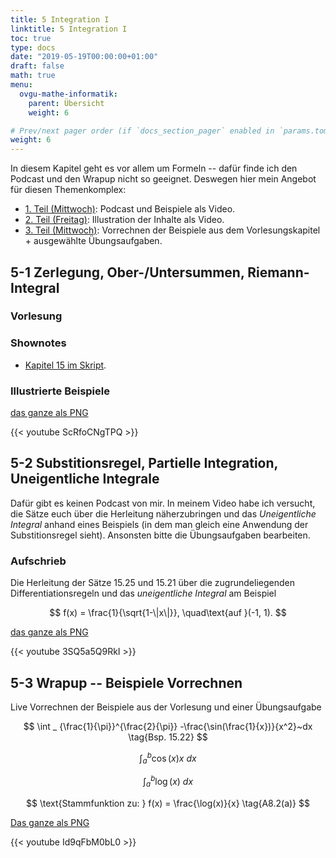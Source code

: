 ```yaml
---
title: 5 Integration I
linktitle: 5 Integration I
toc: true
type: docs
date: "2019-05-19T00:00:00+01:00"
draft: false
math: true
menu:
  ovgu-mathe-informatik:
    parent: Übersicht
    weight: 6

# Prev/next pager order (if `docs_section_pager` enabled in `params.toml`)
weight: 6
---
```


In diesem Kapitel geht es vor allem um Formeln -- daf&uuml;r finde ich den
Podcast und den Wrapup nicht so geeignet. Deswegen hier mein Angebot f&uuml;r
diesen Themenkomplex:

 * [1. Teil (Mittwoch)](#5-1-zerlegung-ober-untersummen-riemann-integral): Podcast und Beispiele als Video.
 * [2. Teil (Freitag)](#5-2-substitionsregel-partielle-integration-uneigentliche-integrale): Illustration der Inhalte als Video.
 * [3. Teil (Mittwoch)](#5-3-wrapup----beispiele-vorrechnen): Vorrechnen der Beispiele aus dem Vorlesungskapitel +
      ausgew&auml;hlte &Uuml;bungsaufgaben.
 

## 5-1 Zerlegung, Ober-/Untersummen, Riemann-Integral

### Vorlesung
<div id="pc-lecture-5-1"></div>

### Shownotes

 * [Kapitel 15 im Skript](https://paperhive.org/documents/items/Q5_T1IK-vd5c?a=s:ye3UTe7IUff-).

### Illustrierte Beispiele

[das ganze als PNG](../files/5-1-bspx.png)

{{< youtube ScRfoCNgTPQ  >}}

## 5-2 Substitionsregel, Partielle Integration, Uneigentliche Integrale

Daf&uuml;r gibt es keinen Podcast von mir. In meinem Video habe ich versucht,
die S&auml;tze euch &uuml;ber die Herleitung n&auml;herzubringen und das
*Uneigentliche Integral* anhand eines Beispiels (in dem man gleich eine
Anwendung der Substitionsregel sieht). Ansonsten bitte die &Uuml;bungsaufgaben
bearbeiten.

### Aufschrieb

Die Herleitung der S&auml;tze 15.25 und 15.21 &uuml;ber die zugrundeliegenden
Differentiationsregeln und das *uneigentliche Integral* am Beispiel

$$
f(x) = \frac{1}{\sqrt{1-\|x\|}}, \quad\text{auf }(-1, 1).
$$

[das ganze als PNG](../files/5-2.png)

{{< youtube 3SQ5a5Q9RkI >}}


## 5-3 Wrapup -- Beispiele Vorrechnen

Live Vorrechnen der Beispiele aus der Vorlesung und einer &Uuml;bungsaufgabe

$$
\int _ {\frac{1}{\pi}}^{\frac{2}{\pi}} -\frac{\sin(\frac{1}{x})}{x^2}~dx \tag{Bsp. 15.22}
$$

$$
\int_a^b \cos(x)x~dx \tag{Bsp. 15.26-1}
$$

$$
\int_a^b \log(x)~dx \tag{Bsp. 15.26-2}
$$

$$
\text{Stammfunktion zu: } f(x) = \frac{\log(x)}{x} \tag{A8.2(a)}
$$

[Das ganze als PNG](../files/5-3-bspx.png)

{{< youtube Id9qFbM0bL0 >}}

<!--
## Wrapup Differenzierbarkeit

{{< youtube QFlv5SBfQ6w >}}
-->
